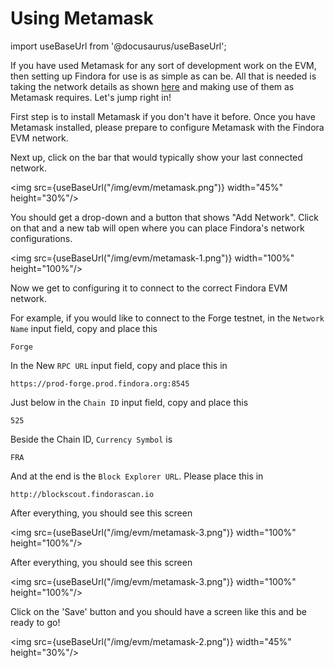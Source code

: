 # Using Metamask

import useBaseUrl from '@docusaurus/useBaseUrl';

If you have used Metamask for any sort of development work on the EVM, then setting up Findora for use is as simple as can be. All that is needed is taking the network details as shown [here](https://wiki.findora.org/docs/dapp/network/) and making use of them as Metamask requires. Let's jump right in!

First step is to install Metamask if you don't have it before. Once you have Metamask installed, please prepare to configure Metamask with the Findora EVM network.

Next up, click on the bar that would typically show your last connected network. 

<img src={useBaseUrl("/img/evm/metamask.png")} width="45%" height="30%"/>


You should get a drop-down and a button that shows "Add Network". Click on that and a new tab will open where you can place Findora's network configurations.

<img src={useBaseUrl("/img/evm/metamask-1.png")} width="100%" height="100%"/>

Now we get to configuring it to connect to the correct Findora EVM network. 

For example, if you would like to connect to the Forge testnet, in the `Network Name` input field, copy and place this

```
Forge
```

In the New `RPC URL` input field, copy and place this in 

```
https://prod-forge.prod.findora.org:8545
```

Just below in the `Chain ID` input field, copy and place this

```
525
```

Beside the Chain ID, `Currency Symbol` is 

```
FRA
```

And at the end is the `Block Explorer URL`. Please place this in

```
http://blockscout.findorascan.io
```

After everything, you should see this screen

<img src={useBaseUrl("/img/evm/metamask-3.png")} width="100%" height="100%"/>


After everything, you should see this screen


<img src={useBaseUrl("/img/evm/metamask-3.png")} width="100%" height="100%"/>


Click on the 'Save' button and you should have a screen like this and be ready to go!

<img src={useBaseUrl("/img/evm/metamask-2.png")} width="45%" height="30%"/>

